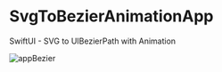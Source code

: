# SvgToBezierAnimationApp
SwiftUI - SVG to UIBezierPath with Animation

![appBezier](https://user-images.githubusercontent.com/64682028/87479613-17e58580-c62c-11ea-8486-2a90873d7a88.gif)
